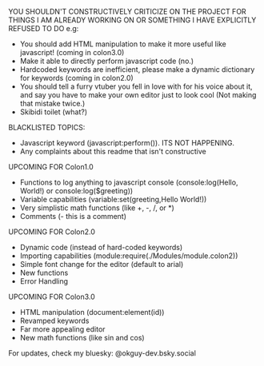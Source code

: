 YOU SHOULDN'T CONSTRUCTIVELY CRITICIZE ON THE PROJECT FOR THINGS I AM ALREADY WORKING ON OR SOMETHING I HAVE EXPLICITLY REFUSED TO DO
e.g: 
- You should add HTML manipulation to make it more useful like javascript! (coming in colon3.0)
- Make it able to directly perform javascript code (no.)
- Hardcoded keywords are inefficient, please make a dynamic dictionary for keywords (coming in colon2.0)
- You should tell a furry vtuber you fell in love with for his voice about it, and say you have to make your own editor just to look cool (Not making that mistake twice.)
- Skibidi toilet (what?)

BLACKLISTED TOPICS:
- Javascript keyword (javascript:perform()). ITS NOT HAPPENING.
- Any complaints about this readme that isn't constructive
  
UPCOMING FOR Colon1.0
- Functions to log anything to javascript console (console:log(Hello, World!) or console:log($greeting))
- Variable capabilities (variable:set(greeting,Hello World!))
- Very simplistic math functions (like +, -, /, or *)
- Comments (- this is a comment)
  
UPCOMING FOR Colon2.0
- Dynamic code (instead of hard-coded keywords)
- Importing capabilities (module:require(./Modules/module.colon2))
- Simple font change for the editor (default to arial)
- New functions
- Error Handling
  
UPCOMING FOR Colon3.0
- HTML manipulation (document:element(id))
- Revamped keywords
- Far more appealing editor
- New math functions (like sin and cos)

For updates, check my bluesky: @okguy-dev.bsky.social
